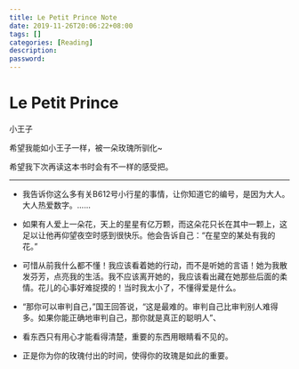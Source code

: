 ```yaml
---
title: Le Petit Prince Note
date: 2019-11-26T20:06:22+08:00
tags: []
categories: [Reading]
description:
password:
---
```






#  Le Petit Prince





小王子

希望我能如小王子一样，被一朵玫瑰所驯化~

希望我下次再读这本书时会有不一样的感受把。



------



* 我告诉你这么多有关B612号小行星的事情，让你知道它的编号，是因为大人。大人热爱数字。......

* 如果有人爱上一朵花，天上的星星有亿万颗，而这朵花只长在其中一颗上，这足以让他再仰望夜空时感到很快乐。他会告诉自己：“在星空的某处有我的花。”

* 可惜从前我什么都不懂！我应该看着她的行动，而不是听她的言语！她为我散发芬芳，点亮我的生活。我不应该离开她的，我应该看出藏在她那些后面的柔情。花儿的心事好难捉摸的！当时我太小了，不懂得爱是什么。

* “那你可以审判自己，”国王回答说，“这是最难的。审判自己比审判别人难得多。如果你能正确地审判自己，那你就是真正的聪明人”、

* 看东西只有用心才能看得清楚，重要的东西用眼睛看不见的。

* 正是你为你的玫瑰付出的时间，使得你的玫瑰是如此的重要。

  
